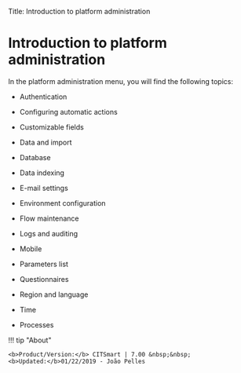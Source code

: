 Title: Introduction to platform administration

# Introduction to platform administration

In the platform administration menu, you will find the following topics:

* Authentication

* Configuring automatic actions

* Customizable fields

* Data and import

* Database

* Data indexing

* E-mail settings

* Environment configuration

* Flow maintenance

* Logs and auditing

* Mobile

* Parameters list

* Questionnaires

* Region and language

* Time

* Processes  

!!! tip "About"

    <b>Product/Version:</b> CITSmart | 7.00 &nbsp;&nbsp;
    <b>Updated:</b>01/22/2019 - João Pelles  
